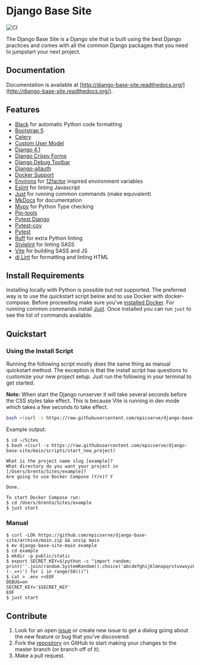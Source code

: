 # Django Base Site

![CI](https://github.com/epicserve/django-base-site/actions/workflows/ci.yml/badge.svg)

<!--intro-start-->
The Django Base Site is a Django site that is built using the best Django practices and comes with all the common Django
packages that you need to jumpstart your next project.
<!--intro-end-->

## Documentation

Documentation is available at [http://django-base-site.readthedocs.org/](http://django-base-site.readthedocs.org/).

<!--readme-start-->
## Features

* [Black](https://black.readthedocs.io/en/stable/) for automatic Python code formatting
* [Bootstrap 5](https://getbootstrap.com/)
* [Celery](http://docs.celeryproject.org/)
* [Custom User Model](https://docs.djangoproject.com/en/stable/topics/auth/customizing/#substituting-a-custom-user-model)
* [Django 4.1](https://www.djangoproject.com/)
* [Django Crispy Forms](https://github.com/django-crispy-forms/django-crispy-forms)
* [Django Debug Toolbar](https://github.com/jazzband/django-debug-toolbar)
* [Django-allauth](http://www.intenct.nl/projects/django-allauth/)
* [Docker Support](https://www.docker.com/)
* [Environs](https://github.com/sloria/environs) for [12factor](https://www.12factor.net/) inspired environment variables
* [Eslint](https://eslint.org/) for linting Javascript
* [Just](https://github.com/casey/just) for running common commands (make equivalent)
* [MkDocs](https://www.mkdocs.org/) for documentation
* [Mypy](http://mypy-lang.org/) for Python Type checking
* [Pip-tools](https://github.com/jazzband/pip-tools/)
* [Pytest Django](https://pytest-django.readthedocs.io/en/latest/index.html)
* [Pytest-cov](https://pytest-cov.readthedocs.io)
* [Pytest](https://docs.pytest.org/)
* [Ruff](https://github.com/charliermarsh/ruff) for extra Python linting
* [Stylelint](https://stylelint.io/) for linting SASS
* [Vite](https://vitejs.dev/) for building SASS and JS
* [dj Lint](https://djlint.com/) for formatting and linting HTML

## Install Requirements

Installing locally with Python is possible but not supported. The preferred way is to use the quickstart script below
and to use Docker with docker-compose. Before proceeding make sure you've
[installed Docker](https://docs.docker.com/engine/installation/). For running common commands install
[Just](https://github.com/casey/just). Once installed you can run `just` to see the list of commands available.


## Quickstart

### Using the Install Script

Running the following script mostly does the same thing as manual quickstart method. The exception is that the install
script has questions to customize your new project setup. Just run the following in your terminal to get started.

**Note:** When start the Django runserver it will take several seconds before the CSS styles take effect. This is
because Vite is running in dev mode which takes a few seconds to take effect.
    
```bash
bash <(curl -s https://raw.githubusercontent.com/epicserve/django-base-site/main/scripts/start_new_project)
```
    
Example output:

    $ cd ~/Sites
    $ bash <(curl -s https://raw.githubusercontent.com/epicserve/django-base-site/main/scripts/start_new_project)
    
    What is the project name slug [example]?
    What directory do you want your project in [/Users/brento/Sites/example]?
    Are going to use Docker Compose (Y/n)? Y

    Done.

    To start Docker Compose run:
    $ cd /Users/brento/Sites/example
    $ just start

### Manual

    $ curl -LOk https://github.com/epicserve/django-base-site/archive/main.zip && unzip main
    $ mv django-base-site-main example
    $ cd example
    $ mkdir -p public/static
    $ export SECRET_KEY=$(python -c "import random; print(''.join(random.SystemRandom().choice('abcdefghijklmnopqrstuvwxyz0123456789%^&*(-_=+)') for i in range(50)))")
    $ cat > .env <<EOF
    DEBUG=on
    SECRET_KEY='$SECRET_KEY'
    EOF
    $ just start

## Contribute

1. Look for an open [issue](https://github.com/epicserve/django-base-site/issues) or create new issue to get a dialog going about the new feature or bug that you've discovered.
2. Fork the [repository](https://github.com/epicserve/django-base-site) on GitHub to start making your changes to the master branch (or branch off of it). 
3. Make a pull request.

<!--readme-end-->
